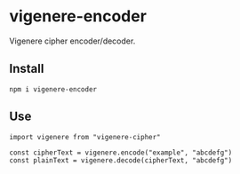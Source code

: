# vigenere-encoder

Vigenere cipher encoder/decoder.

## Install

```npm
npm i vigenere-encoder
```

## Use

```node
import vigenere from "vigenere-cipher"

const cipherText = vigenere.encode("example", "abcdefg")
const plainText = vigenere.decode(cipherText, "abcdefg")
```
